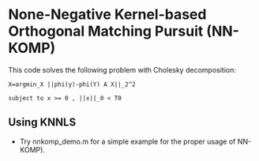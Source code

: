 # None-Negative Kernel-based Orthogonal Matching Pursuit (NN-KOMP)

This code solves the following problem with Cholesky decomposition: 

`X=argmin_X ||phi(y)-phi(Y) A X||_2^2`

`subject to x >= 0 , ||x||_0 < T0`
   

## Using KNNLS
- Try nnkomp_demo.m for a simple example for the proper usage of NN-KOMP).
